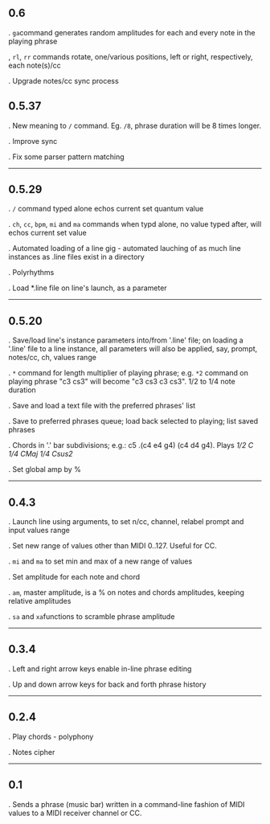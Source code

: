<!--**Most recent upgrades**-->
## 0.6

. `ga`command generates random amplitudes for each and every note in the playing phrase

, `rl`, `rr` commands rotate, one/various positions, left or right, respectively, each note(s)/cc

. Upgrade notes/cc sync process

## 0.5.37

. New meaning to `/` command. Eg. `/8`, phrase duration will be 8 times longer.

. Improve sync

. Fix some parser pattern matching

____

## 0.5.29

. `/` command typed alone echos current set quantum value

. `ch`, `cc`, `bpm`, `mi` and `ma` commands when typd alone, no value typed after, will echos current set value

. Automated loading of a line gig - automated lauching of as much line instances as .line files exist in a directory

. Polyrhythms

. Load *.line file on line's launch, as a parameter

____

## 0.5.20

. Save/load line's instance parameters into/from '.line' file; on loading a '.line' file to a line instance, all parameters will also be applied, say, prompt, notes/cc, ch, values range

. `*` command for length multiplier of playing phrase; e.g. `*2` command on playing phrase "c3 cs3" will become "c3 cs3 c3 cs3". 1/2 to 1/4 note duration

. Save and load a text file with the preferred phrases' list

. Save to preferred phrases queue; load back selected to playing; list saved phrases

. Chords in '.' bar subdivisions; e.g.: c5 .(c4 e4 g4) (c4 d4 g4). Plays *1/2 C 1/4 CMaj 1/4 Csus2*

. Set global amp by %

____

## 0.4.3

. Launch line using arguments, to set n/cc, channel, relabel prompt and input values range

. Set new range of values other than MIDI 0..127. Useful for CC.

. `mi` and `ma` to set min and max of a new range of values

. Set amplitude for each note and chord

. `am`, master amplitude, is a % on notes and chords amplitudes, keeping relative amplitudes

. `sa` and `xa`functions to scramble phrase amplitude

____

## 0.3.4

. Left and right arrow keys enable in-line phrase editing 

. Up and down arrow keys for back and forth phrase history

____


## 0.2.4

. Play chords - polyphony

. Notes cipher

____

## 0.1

. Sends a phrase (music bar) written in a command-line fashion of MIDI values to a MIDI receiver channel or CC.
